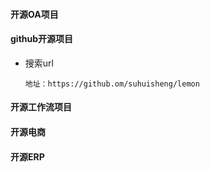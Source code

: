 #### 开源OA项目

#### github开源项目

 - 搜索url

   ```
   地址：https://github.om/suhuisheng/lemon
   ```




#### 开源工作流项目







#### 开源电商








#### 开源ERP


